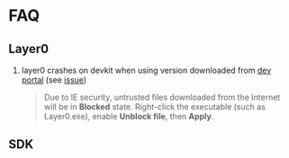 # FAQ


## Layer0
1. layer0 crashes on devkit when using version downloaded from [dev portal](http://dev.playruyi.com/) (see [issue](https://bitbucket.org/playruyi/support/issues/3))
	
	> Due to IE security, untrusted files downloaded from the Internet will be in __Blocked__ state.  Right-click the executable (such as Layer0.exe), enable __Unblock file__, then __Apply__.


## SDK